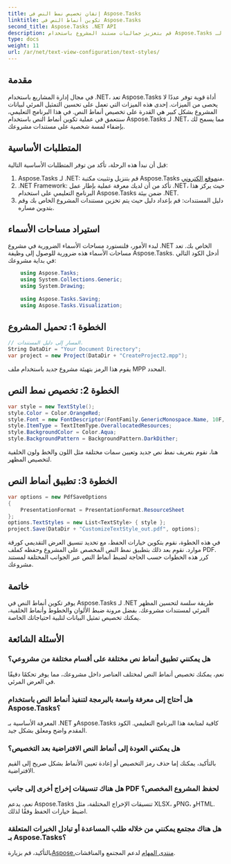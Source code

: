 ```yaml
---
title: إتقان تخصيص نمط النص في Aspose.Tasks
linktitle: تكوين أنماط النص في Aspose.Tasks
second_title: Aspose.Tasks .NET API
description: قم بتعزيز جماليات مستند المشروع باستخدام Aspose.Tasks لـ .NET. قم بتخصيص أنماط النص بسهولة للحصول على تمثيل جذاب بصريًا.
type: docs
weight: 11
url: /ar/net/text-view-configuration/text-styles/
---
```

## مقدمة
في مجال إدارة المشاريع باستخدام .NET، تعد Aspose.Tasks أداة قوية توفر عددًا لا يحصى من الميزات. إحدى هذه الميزات التي تعمل على تحسين التمثيل المرئي لبيانات المشروع بشكل كبير هي القدرة على تخصيص أنماط النص. في هذا البرنامج التعليمي، سنتعمق في عملية تكوين أنماط النص باستخدام Aspose.Tasks لـ .NET، مما يسمح لك بإضفاء لمسة شخصية على مستندات مشروعك.
## المتطلبات الأساسية
قبل أن نبدأ هذه الرحلة، تأكد من توفر المتطلبات الأساسية التالية:
1.  Aspose.Tasks لـ .NET: قم بتنزيل وتثبيت مكتبة Aspose.Tasks من[موقع إلكتروني](https://releases.aspose.com/tasks/net/).
2. .NET Framework: تأكد من أن لديك معرفة عملية بإطار عمل .NET، حيث يركز هذا البرنامج التعليمي على استخدام Aspose.Tasks ضمن بيئة .NET.
3. دليل المستندات: قم بإعداد دليل حيث يتم تخزين مستندات المشروع الخاص بك وقم بتدوين مساره.
## استيراد مساحات الأسماء
لبدء الأمور، فلنستورد مساحات الأسماء الضرورية في مشروع .NET الخاص بك. تعد مساحات الأسماء هذه ضرورية للوصول إلى وظيفة Aspose.Tasks. أدخل الكود التالي في بداية مشروعك:
```csharp
    using Aspose.Tasks;
    using System.Collections.Generic;
    using System.Drawing;
    
    using Aspose.Tasks.Saving;
    using Aspose.Tasks.Visualization;
```
## الخطوة 1: تحميل المشروع
```csharp
// المسار إلى دليل المستندات.
String DataDir = "Your Document Directory";
var project = new Project(DataDir + "CreateProject2.mpp");
```
يقوم هذا الرمز بتهيئة مشروع جديد باستخدام ملف MPP المحدد.
## الخطوة 2: تخصيص نمط النص
```csharp
var style = new TextStyle();
style.Color = Color.OrangeRed;
style.Font = new FontDescriptor(FontFamily.GenericMonospace.Name, 10F, FontStyles.Bold | FontStyles.Italic);
style.ItemType = TextItemType.OverallocatedResources;
style.BackgroundColor = Color.Aqua;
style.BackgroundPattern = BackgroundPattern.DarkDither;
```
هنا، نقوم بتعريف نمط نص جديد وتعيين سمات مختلفة مثل اللون والخط ولون الخلفية لتخصيص المظهر.
## الخطوة 3: تطبيق أنماط النص
```csharp
var options = new PdfSaveOptions
{
    PresentationFormat = PresentationFormat.ResourceSheet
};
options.TextStyles = new List<TextStyle> { style };
project.Save(DataDir + "CustomizeTextStyle_out.pdf", options);
```
في هذه الخطوة، نقوم بتكوين خيارات الحفظ، مع تحديد تنسيق العرض التقديمي كورقة موارد. نقوم بعد ذلك بتطبيق نمط النص المخصص على المشروع وحفظه كملف PDF.
كرر هذه الخطوات حسب الحاجة لضبط أنماط النص عبر الجوانب المختلفة لمستند مشروعك.
## خاتمة
يوفر تكوين أنماط النص في Aspose.Tasks لـ .NET طريقة سلسة لتحسين المظهر المرئي لمستندات مشروعك. بفضل مرونة ضبط الألوان والخطوط وأنماط الخلفية، يمكنك تخصيص تمثيل البيانات لتلبية احتياجاتك الخاصة.
## الأسئلة الشائعة
### هل يمكنني تطبيق أنماط نص مختلفة على أقسام مختلفة من مشروعي؟
نعم، يمكنك تخصيص أنماط النص لمختلف العناصر داخل مشروعك، مما يوفر تحكمًا دقيقًا في العرض المرئي.
### هل أحتاج إلى معرفة واسعة بالبرمجة لتنفيذ أنماط النص باستخدام Aspose.Tasks؟
المعرفة الأساسية بـ .NET وAspose.Tasks كافية لمتابعة هذا البرنامج التعليمي. الكود المقدم واضح ومعلق بشكل جيد.
### هل يمكنني العودة إلى أنماط النص الافتراضية بعد التخصيص؟
بالتأكيد، يمكنك إما حذف رمز التخصيص أو إعادة تعيين الأنماط بشكل صريح إلى القيم الافتراضية.
### هل هناك تنسيقات إخراج أخرى إلى جانب PDF لحفظ المشروع المخصص؟
نعم، يدعم Aspose.Tasks تنسيقات الإخراج المختلفة، مثل XLSX، وPNG، وHTML. اضبط خيارات الحفظ وفقًا لذلك.
### هل هناك مجتمع يمكنني من خلاله طلب المساعدة أو تبادل الخبرات المتعلقة بـ Aspose.Tasks؟
 بالتأكيد، قم بزيارة[Aspose.منتدى المهام](https://forum.aspose.com/c/tasks/15) لدعم المجتمع والمناقشات.